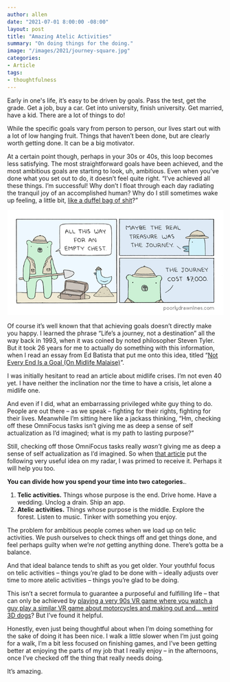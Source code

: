 ```yaml
---
author: allen
date: "2021-07-01 8:00:00 -08:00"
layout: post
title: "Amazing Atelic Activities"
summary: "On doing things for the doing."
image: "/images/2021/journey-square.jpg"
categories:
- Article
tags:
- thoughtfulness
---
```


Early in one's life, it’s easy to be driven by goals. Pass the test, get the grade. Get a job, buy a car. Get into university, finish university. Get married, have a kid. There are a lot of things to do!

While the specific goals vary from person to person, our lives start out with a lot of low hanging fruit. Things that haven’t been done, but are clearly worth getting done. It can be a big motivator.

At a certain point though, perhaps in your 30s or 40s, this loop becomes less satisfying. The most straightforward goals have been achieved, and the most ambitious goals are starting to look, uh, ambitious. Even when you’ve done what you set out to do, it doesn’t feel quite right. “I’ve achieved all these things. I’m successful! Why don’t I float through each day radiating the tranquil joy of an accomplished human? Why do I still sometimes wake up feeling, a little bit, [like a duffel bag of shit](https://www.youtube.com/watch?v=Nn8TL12lXR0)?”

<a href="https://poorlydrawnlines.com/comic/treasure/"><img src="/images/2021/the-journey.png"></a>

Of course it’s well known that that achieving goals doesn’t directly make you happy. I learned the phrase “Life’s a journey, not a destination” all the way back in 1993, when it was coined by noted philosopher Steven Tyler. But it took 26 years for me to actually do something with this information, when I read an essay from Ed Batista that put me onto this idea, titled “[Not Every End Is a Goal (On Midlife Malaise)](https://www.edbatista.com/2019/03/not-every-end-is-a-goal-on-midlife-malaise.html)”.

I was initially hesitant to read an article about midlife crises. I’m not even 40 yet. I have neither the inclination nor the time to have a crisis, let alone a midlife one.

And even if I did, what an embarrassing privileged white guy thing to do. People are out there – as we speak – fighting for their rights, fighting for their lives. Meanwhile I’m sitting here like a jackass thinking, “Hm, checking off these OmniFocus tasks isn’t giving me as deep a sense of self actualization as I’d imagined; what is my path to lasting purpose?”

Still, checking off those OmniFocus tasks really *wasn’t* giving me as deep a sense of self actualization as I’d imagined. So when [that article](https://www.edbatista.com/2019/03/not-every-end-is-a-goal-on-midlife-malaise.html) put the following very useful idea on my radar, I was primed to receive it. Perhaps it will help you too.

**You can divide how you spend your time into two categories.**.

1. **Telic activities.** Things whose purpose is the end. Drive home. Have a wedding. Unclog a drain. Ship an app.
2. **Atelic activities.** Things whose purpose is the middle. Explore the forest. Listen to music. Tinker with something you enjoy.

The problem for ambitious people comes when we load up on telic activities. We push ourselves to check things off and get things done, and feel perhaps guilty when we’re *not* getting anything done. There’s gotta be a balance.

And that ideal balance tends to shift as you get older. Your youthful focus on telic activities – things you’re glad to be done with – ideally adjusts over time to more atelic activities – things you’re glad to be doing.

This isn’t a secret formula to guarantee a purposeful and fulfilling life – that can only be achieved by [playing a very 90s VR game where you watch a guy play a similar VR game about motorcycles and making out and… weird 3D dogs](https://www.youtube.com/watch?v=zSmOvYzSeaQ)? But I’ve found it helpful.

Honestly, even just being thoughtful about when I’m doing something for the sake of doing it has been nice. I walk a little slower when I’m just going for a walk, I’m a bit less focused on finishing games, and I’ve been getting better at enjoying the parts of my job that I really enjoy – in the afternoons, once I’ve checked off the thing that really needs doing.

It’s amazing.
